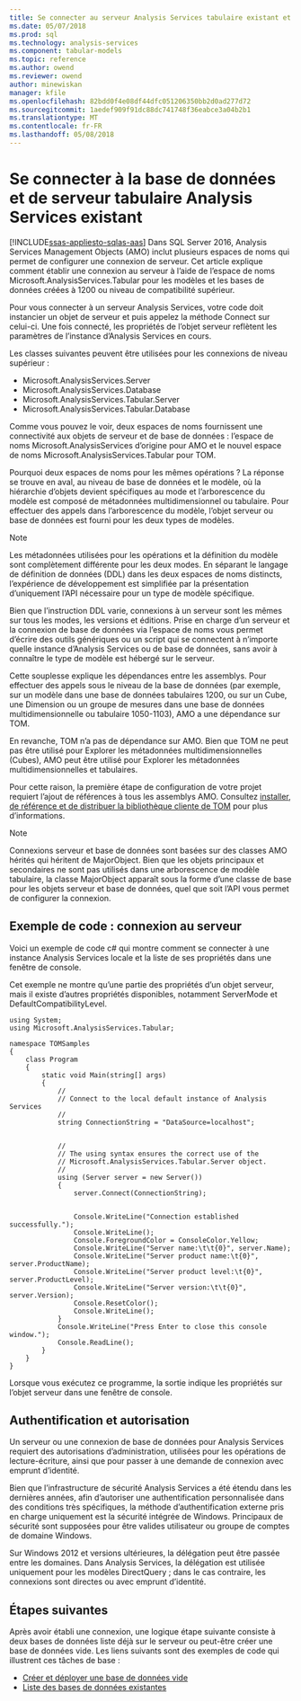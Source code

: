 ```yaml
---
title: Se connecter au serveur Analysis Services tabulaire existant et de la base de données | Documents Microsoft
ms.date: 05/07/2018
ms.prod: sql
ms.technology: analysis-services
ms.component: tabular-models
ms.topic: reference
ms.author: owend
ms.reviewer: owend
author: minewiskan
manager: kfile
ms.openlocfilehash: 82bdd0f4e08df44dfc051206350bb2d0ad277d72
ms.sourcegitcommit: 1aedef909f91dc88dc741748f36eabce3a04b2b1
ms.translationtype: MT
ms.contentlocale: fr-FR
ms.lasthandoff: 05/08/2018
---
```

# <a name="connect-to-existing-analysis-services-tabular-server-and-database"></a>Se connecter à la base de données et de serveur tabulaire Analysis Services existant
[!INCLUDE[ssas-appliesto-sqlas-aas](../../includes/ssas-appliesto-sqlas-aas.md)]
Dans SQL Server 2016, Analysis Services Management Objects (AMO) inclut plusieurs espaces de noms qui permet de configurer une connexion de serveur. Cet article explique comment établir une connexion au serveur à l’aide de l’espace de noms Microsoft.AnalysisServices.Tabular pour les modèles et les bases de données créées à 1200 ou niveau de compatibilité supérieur. 

Pour vous connecter à un serveur Analysis Services, votre code doit instancier un objet de serveur et puis appelez la méthode Connect sur celui-ci. Une fois connecté, les propriétés de l’objet serveur reflètent les paramètres de l’instance d’Analysis Services en cours. 

Les classes suivantes peuvent être utilisées pour les connexions de niveau supérieur : 

* Microsoft.AnalysisServices.Server 
* Microsoft.AnalysisServices.Database 
* Microsoft.AnalysisServices.Tabular.Server 
* Microsoft.AnalysisServices.Tabular.Database 

Comme vous pouvez le voir, deux espaces de noms fournissent une connectivité aux objets de serveur et de base de données : l’espace de noms Microsoft.AnalysisServices d’origine pour AMO et le nouvel espace de noms Microsoft.AnalysisServices.Tabular pour TOM.

Pourquoi deux espaces de noms pour les mêmes opérations ? La réponse se trouve en aval, au niveau de base de données et le modèle, où la hiérarchie d’objets devient spécifiques au mode et l’arborescence du modèle est composé de métadonnées multidimensionnel ou tabulaire. Pour effectuer des appels dans l’arborescence du modèle, l’objet serveur ou base de données est fourni pour les deux types de modèles.

> [!NOTE]  
>  Les métadonnées utilisées pour les opérations et la définition du modèle sont complètement différente pour les deux modes. En séparant le langage de définition de données (DDL) dans les deux espaces de noms distincts, l’expérience de développement est simplifiée par la présentation d’uniquement l’API nécessaire pour un type de modèle spécifique. 

Bien que l’instruction DDL varie, connexions à un serveur sont les mêmes sur tous les modes, les versions et éditions. Prise en charge d’un serveur et la connexion de base de données via l’espace de noms vous permet d’écrire des outils génériques ou un script qui se connectent à n’importe quelle instance d’Analysis Services ou de base de données, sans avoir à connaître le type de modèle est hébergé sur le serveur.  

Cette souplesse explique les dépendances entre les assemblys. Pour effectuer des appels sous le niveau de la base de données (par exemple, sur un modèle dans une base de données tabulaires 1200, ou sur un Cube, une Dimension ou un groupe de mesures dans une base de données multidimensionnelle ou tabulaire 1050-1103), AMO a une dépendance sur TOM. 

En revanche, TOM n’a pas de dépendance sur AMO. Bien que TOM ne peut pas être utilisé pour Explorer les métadonnées multidimensionnelles (Cubes), AMO peut être utilisé pour Explorer les métadonnées multidimensionnelles et tabulaires. 

Pour cette raison, la première étape de configuration de votre projet requiert l’ajout de références à tous les assemblys AMO. Consultez [installer, de référence et de distribuer la bibliothèque cliente de TOM](../../analysis-services/tabular-model-programming-compatibility-level-1200/install-distribute-and-reference-the-tabular-object-model.md) pour plus d’informations. 

> [!NOTE]  
>  Connexions serveur et base de données sont basées sur des classes AMO hérités qui héritent de MajorObject. Bien que les objets principaux et secondaires ne sont pas utilisés dans une arborescence de modèle tabulaire, la classe MajorObject apparaît sous la forme d’une classe de base pour les objets serveur et base de données, quel que soit l’API vous permet de configurer la connexion.  

## <a name="code-example-server-connection"></a>Exemple de code : connexion au serveur 

Voici un exemple de code c# qui montre comment se connecter à une instance Analysis Services locale et la liste de ses propriétés dans une fenêtre de console. 

Cet exemple ne montre qu’une partie des propriétés d’un objet serveur, mais il existe d’autres propriétés disponibles, notamment ServerMode et DefaultCompatibilityLevel.  

```
using System; 
using Microsoft.AnalysisServices.Tabular; 

namespace TOMSamples 
{ 
    class Program 
    { 
        static void Main(string[] args) 
        { 
            // 
            // Connect to the local default instance of Analysis Services 
            // 
            string ConnectionString = "DataSource=localhost"; 


            // 
            // The using syntax ensures the correct use of the 
            // Microsoft.AnalysisServices.Tabular.Server object. 
            // 
            using (Server server = new Server()) 
            { 
                server.Connect(ConnectionString); 

 
                Console.WriteLine("Connection established successfully."); 
                Console.WriteLine(); 
                Console.ForegroundColor = ConsoleColor.Yellow; 
                Console.WriteLine("Server name:\t\t{0}", server.Name); 
                Console.WriteLine("Server product name:\t{0}", server.ProductName); 
                Console.WriteLine("Server product level:\t{0}", server.ProductLevel); 
                Console.WriteLine("Server version:\t\t{0}", server.Version); 
                Console.ResetColor(); 
                Console.WriteLine(); 
            } 
            Console.WriteLine("Press Enter to close this console window."); 
            Console.ReadLine(); 
        } 
    } 
} 
```
Lorsque vous exécutez ce programme, la sortie indique les propriétés sur l’objet serveur dans une fenêtre de console. 

## <a name="authentication-and-authorization"></a>Authentification et autorisation 

Un serveur ou une connexion de base de données pour Analysis Services requiert des autorisations d’administration, utilisées pour les opérations de lecture-écriture, ainsi que pour passer à une demande de connexion avec emprunt d’identité.  

Bien que l’infrastructure de sécurité Analysis Services a été étendu dans les dernières années, afin d’autoriser une authentification personnalisée dans des conditions très spécifiques, la méthode d’authentification externe pris en charge uniquement est la sécurité intégrée de Windows. Principaux de sécurité sont supposées pour être valides utilisateur ou groupe de comptes de domaine Windows.  

Sur Windows 2012 et versions ultérieures, la délégation peut être passée entre les domaines. Dans Analysis Services, la délégation est utilisée uniquement pour les modèles DirectQuery ; dans le cas contraire, les connexions sont directes ou avec emprunt d’identité. 

## <a name="next-steps"></a>Étapes suivantes 

Après avoir établi une connexion, une logique étape suivante consiste à deux bases de données liste déjà sur le serveur ou peut-être créer une base de données vide. Les liens suivants sont des exemples de code qui illustrent ces tâches de base : 

- [Créer et déployer une base de données vide](../../analysis-services/tabular-model-programming-compatibility-level-1200/create-and-deploy-an-empty-database-analysis-services-amo-tom.md)
- [Liste des bases de données existantes](../../analysis-services/tabular-model-programming-compatibility-level-1200/list-existing-databases-on-a-tabular-server-analysis-services-amo-tom.md)

